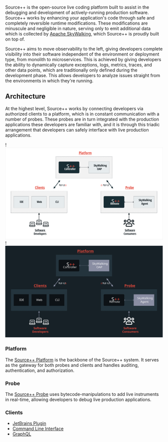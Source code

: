 Source++ is the open-source live coding platform built to assist in the debugging and development of actively-running production software.
Source++ works by enhancing your application's code through safe and completely reversible runtime modifications. These modifications are minuscule and negligible in nature, serving only to emit additional data which is collected by [Apache SkyWalking](https://skywalking.apache.org), which Source++ is proudly built on top of.

Source++ aims to move observability to the left, giving developers complete visibility into their software independent
of the environment or deployment type, from monolith to microservices. This is achieved by giving developers the ability
to dynamically capture exceptions, logs, metrics, traces, and other data points, which are traditionally only defined during the
development phase. This allows developers to analyze issues straight from the environments in which they're running.

## Architecture

At the highest level, Source++ works by connecting developers via authorized clients to a platform, which is in constant
communication with a number of probes. These probes are in turn integrated with the production applications these developers are
familiar with, and it is through this triadic arrangement that developers can safely interface with live production applications.

!![](assets/diagrams/spp-architecture.svg#only-light)
!![](assets/diagrams/spp-architecture_dark.svg#only-dark)

### Platform

The [Source++ Platform](technology/platform/) is the backbone of the Source++ system. It serves
as the gateway for both probes and clients and handles auditing, authentication, and authorization.

### Probe

The [Source++ Probe](technology/probes/) uses bytecode-manipulations to add live instruments in real-time, allowing developers to debug live production applications.

### Clients

- [JetBrains Plugin](technology/clients/jetbrains-plugin.md)
- [Command Line Interface](technology/clients/cli/)
- [GraphQL](technology/platform/apis/graphql.md)
